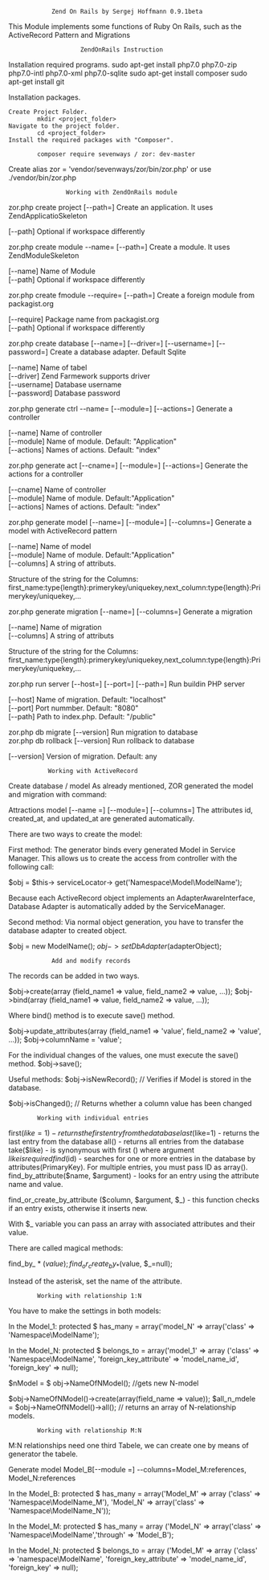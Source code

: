                 Zend On Rails by Sergej Hoffmann 0.9.1beta

This Module implements some functions of Ruby On Rails, such as the ActiveRecord Pattern and Migrations

                        ZendOnRails Instruction

Installation required programs.
            sudo apt-get install php7.0 php7.0-zip php7.0-intl php7.0-xml php7.0-sqlite
            sudo apt-get install composer
            sudo apt-get install git

Installation packages.

    Create Project Folder.
            mkdir <project_folder>
    Navigate to the project folder.
            cd <project_folder>
    Install the required packages with "Composer".

            composer require sevenways / zor: dev-master
Create
            alias ​​zor = 'vendor/sevenways/zor/bin/zor.php'
or use
        ./vendor/bin/zor.php

                    Working with ZendOnRails module

  zor.php create project [--path=]    Create an application. It uses ZendApplicatioSkeleton                                                                                                                                                           

  [--path]    Optional if workspace differently                                                                                                                                                                                              

  zor.php create module --name= [--path=]    Create a module. It uses ZendModuleSkeleton                                                                                                                                                           

  [--name]    Name of Module                                                                                                                                                                                                                 
  [--path]    Optional if workspace differently                                                                                                                                                                                              

  zor.php create fmodule --require= [--path=]    Create a foreign module from packagist.org                                                                                                                           

  [--require]    Package name from packagist.org                                                                                                                                                                                             
  [--path]       Optional if workspace differently                                                                                                                                                                                           

  zor.php create database [--name=] [--driver=] [--username=] [--password=]    Create a database adapter. Default Sqlite                                                                                                             

  [--name]        Name of tabel                                                                                                                                                                                                              
  [--driver]      Zend Farmework supports driver                                                                                                                                                                                             
  [--username]    Database username                                                                                                                                                                                                          
  [--password]    Database password                                                                                                                                                                                                          

  zor.php generate ctrl --name= [--module=] [--actions=]    Generate a controller                                                                                                                                      

  [--name]       Name of controller                                                                                                                                                                                                          
  [--module]     Name of module. Default: "Application"                                                                                                                                                                                      
  [--actions]    Names of actions. Default: "index"                                                                                                                                                                                          

  zor.php generate act [--cname=] [--module=] [--actions=]    Generate the actions for a controller                                                                                                                    

  [--cname]      Name of controller                                                                                                                                                                                                          
  [--module]     Name of module. Default:"Application"                                                                                                                                                                                       
  [--actions]    Names of actions. Default: "index"                                                                                                                                                                                          

  zor.php generate model [--name=] [--module=] [--columns=]    Generate a model with ActiveRecord pattern                                                                                                              

  [--name]       Name of model                                                                                                                                                                                                               
  [--module]     Name of module. Default:"Application"                                                                                                                                                                                       
  [--columns]    A string of attributs. 

  Structure of the string for the Columns: first_name:type{length}:primerykey/uniquekey,next_column:type{length}:Primerykey/uniquekey,...

  zor.php generate migration [--name=] [--columns=]    Generate a migration                                                                                                                                            

  [--name]       Name of migration                                                                                                                                                                                                           
  [--columns]    A string of attributs                                                                                                                                                                                                       

  Structure of the string for the Columns: first_name:type{length}:primerykey/uniquekey,next_column:type{length}:Primerykey/uniquekey,...


  zor.php run server [--host=] [--port=] [--path=]    Run buildin PHP server                                                                                                                                           

  [--host]    Name of migration. Default: "localhost"                                                                                                                                                                                        
  [--port]    Port nummber. Default: "8080"                                                                                                                                                                                                  
  [--path]    Path to index.php. Default: "/public"                                                                                                                                                                                          

  zor.php db migrate [--version]     Run migration to database                                                                                                                                                         
  zor.php db rollback [--version]    Run rollback to database                                                                                                                                                          

  [--version]    Version of migration. Default: any   

               Working with ActiveRecord

Create database / model As already mentioned, ZOR generated the model and migration with command:

Attractions model [--name =] [--module=] [--columns=]
The attributes id, created_at, and updated_at are generated automatically.

There are two ways to create the model:

First method: The generator binds every generated Model in Service Manager. This allows us to create the access from controller with the following call:

$obj = $this-> serviceLocator-> get('Namespace\Model\ModelName');

Because each ActiveRecord object implements an AdapterAwareInterface, Database Adapter is automatically added by the ServiceManager.

Second method: Via normal object generation, you have to transfer the database adapter to created object.

$obj = new ModelName();
$obj-> setDbAdapter($adapterObject);

                Add and modify records

The records can be added in two ways.

$obj->create(array (field_name1 => value, field_name2 => value, ...));
$obj->bind(array (field_name1 => value, field_name2 => value, ...));

Where bind() method is to execute save() method.

$obj->update_attributes(array (field_name1 => 'value', field_name2 => 'value', ...));
$obj->columnName = 'value';

For the individual changes of the values, one must execute the save() method.
$obj->save();

Useful methods:
$obj->isNewRecord();   // Verifies if Model is stored in the database.

$obj->isChanged();     // Returns whether a column value has been changed

            Working with individual entries

first($like=1) - returns the first entry from the database
last($like=1) - returns the last entry from the database
all() - returns all entries from the database
take($like) - is synonymous with first () where argument $like is required
find($id) - searches for one or more entries in the database by attributes(PrimaryKey). For multiple entries, you must pass ID as array().
find_by_attribute($name, $argument) - looks for an entry using the attribute name and value.

find_or_create_by_attribute ($column, $argument, $_) - this function checks if an entry exists, otherwise it inserts new.

With $_ variable you can pass an array with associated attributes and their value.

There are called magical methods:

find_by_ * ($value);
find_or_create_by_* ($value, $_=null);

Instead of the asterisk, set the name of the attribute.

            Working with relationship 1:N

You have to make the settings in both models:

In the Model_1:
protected $ has_many = array('model_N' => array('class' => 'Namespace\ModelName');

In the Model_N:
protected $ belongs_to = array('model_1' => array ('class' => 'Namespace\ModelName', 'foreign_key_attribute' => 'model_name_id', 'foreign_key' => null);

$nModel = $ obj->NameOfNModel(); //gets new N-model

$obj->NameOfNModel()->create(array(field_name => value));
$all_n_mdele = $obj->NameOfNModel()->all(); // returns an array of N-relationship models.

            Working with relationship M:N

M:N relationships need one third Tabele, we can create one by means of generator the tabele.

Generate model Model_B[--module =] --columns=Model_M:references, Model_N:references

In the Model_B:
protected $ has_many = array('Model_M' => array ('class' => 'Namespace\ModelName_M'),
                             'Model_N' => array('class' => 'Namespace\ModelName_N'));

In the Model_M:
protected $ has_many = array ('Model_N' => array('class' => 'Namespace\ModelName','through' => 'Model_B');

In the Model_N:
protected $ belongs_to = array ('Model_M' => array ('class' => 'namespace\ModelName', 'foreign_key_attribute' => 'model_name_id', 'foreign_key' => null);